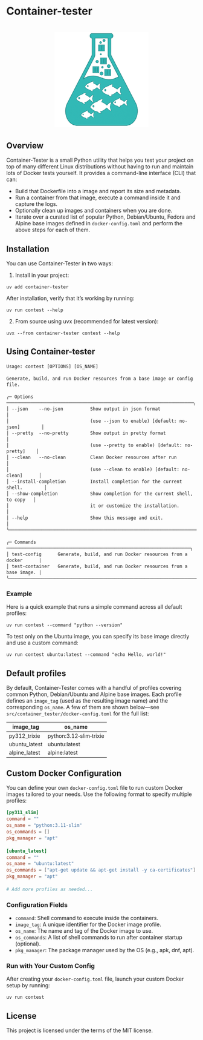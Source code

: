 # Container-tester

<h1 align="center">
	<img
        height="250"
		alt="container_small"
		src="./docs/media/logo.png">
</h1>

## Overview

Container-Tester is a small Python utility that helps you test your project on top of many different Linux distributions without having to run and maintain lots of Docker tests yourself. It provides a command-line interface (CLI) that can:

- Build that Dockerfile into a image and report its size and metadata.
- Run a container from that image, execute a command inside it and capture the logs.
- Optionally clean up images and containers when you are done.
- Iterate over a curated list of popular Python, Debian/Ubuntu, Fedora and Alpine base images defined in `docker-config.toml` and perform the above steps for each of them.

## Installation

You can use Container-Tester in two ways:

1. Install in your project:

<div class="termy">

```console
uv add container‑tester
```

</div>

After installation, verify that it’s working by running:

<div class="termy">

```console
uv run contest --help
```

</div>

2. From source using uvx (recommended for latest version):

<div class="termy">

```console
uvx --from container-tester contest --help
```

</div>

## Using Container-tester

<div class="termy">

```console
Usage: contest [OPTIONS] [OS_NAME]

Generate, build, and run Docker resources from a base image or config file.

╭─ Options ─────────────────────────────────────────────────────────────────────╮
│ --json    --no-json          Show output in json format                       │
│                              (use --json to enable) [default: no-json]        │
│ --pretty  --no-pretty        Show output in pretty format                     │
│                              (use --pretty to enable) [default: no-pretty]    │
│ --clean   --no-clean         Clean Docker resources after run                 │
│                              (use --clean to enable) [default: no-clean]      │
│ --install-completion         Install completion for the current shell.        │
│ --show-completion            Show completion for the current shell, to copy   │
│                              it or customize the installation.                │
│ --help                       Show this message and exit.                      │
╰───────────────────────────────────────────────────────────────────────────────╯

╭─ Commands ────────────────────────────────────────────────────────────────────╮
│ test-config      Generate, build, and run Docker resources from a docker      |
│ test-container   Generate, build, and run Docker resources from a base image. |
╰───────────────────────────────────────────────────────────────────────────────╯
```

</div>

### Example

Here is a quick example that runs a simple command across all default profiles:

<div class="termy">

```console
uv run contest --command "python --version"
```

</div>

To test only on the Ubuntu image, you can specify its base image directly and use a custom command:

<div class="termy">

```console
uv run contest ubuntu:latest --command "echo Hello, world!"
```

</div>

## Default profiles

By default, Container‑Tester comes with a handful of profiles covering common Python, Debian/Ubuntu and Alpine base images. Each profile defines an `image_tag` (used as the resulting image name) and the corresponding `os_name`. A few of them are shown below—see `src/container_tester/docker‑config.toml` for the full list:

| image_tag     | os_name                 |
| ------------- | ----------------------- |
| py312_trixie  | python:3.12‑slim‑trixie |
| ubuntu_latest | ubuntu:latest           |
| alpine_latest | alpine:latest           |

## Custom Docker Configuration

You can define your own `docker-config.toml` file to run custom Docker images tailored to your needs. Use the following format to specify multiple profiles:

```toml
[py311_slim]
command = ""
os_name = "python:3.11-slim"
os_commands = []
pkg_manager = "apt"

[ubuntu_latest]
command = ""
os_name = "ubuntu:latest"
os_commands = ["apt-get update && apt-get install -y ca-certificates"]
pkg_manager = "apt"

# Add more profiles as needed...
```

### Configuration Fields

- `command`: Shell command to execute inside the containers.
- `image_tag`: A unique identifier for the Docker image profile.
- `os_name`: The name and tag of the Docker image to use.
- `os_commands`: A list of shell commands to run after container startup (optional).
- `pkg_manager`: The package manager used by the OS (e.g., apk, dnf, apt).

### Run with Your Custom Config

After creating your `docker-config.toml` file, launch your custom Docker setup by running:

<div class="termy">

```console
uv run contest
```

</div>

## License

This project is licensed under the terms of the MIT license.
